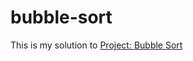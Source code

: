 # bubble-sort
This is my solution to <a href="https://www.theodinproject.com/paths/full-stack-ruby-on-rails/courses/ruby-programming/lessons/bubble-sort">Project: Bubble Sort</a>